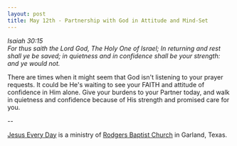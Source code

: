 ```yaml
---
layout: post
title: May 12th - Partnership with God in Attitude and Mind-Set
---
```


_Isaiah 30:15  
For thus saith the Lord God, The Holy One of Israel; In returning
and rest shall ye be saved; in quietness and in confidence shall be
your strength: and ye would not._

There are times when it might seem that God isn't listening to your
prayer requests. It could be He's waiting to see your FAITH and
attitude of confidence in Him alone. Give your burdens to your
Partner today, and walk in quietness and confidence because of His
strength and promised care for you.

 --

<a href=http://jesuseveryday.net>Jesus Every Day</a> is a ministry of <a href=http://rodgersbaptist.net>Rodgers Baptist Church</a> in Garland, Texas.
